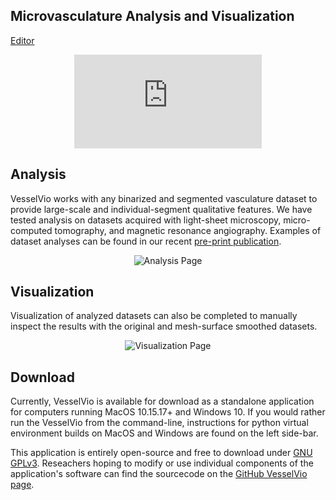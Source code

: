 
## Microvasculature Analysis and Visualization

 [Editor](https://github.com/JacobBumgarner/VesselVio/tree/gh-pages) 


<div class="iframe-container">
 <p align="center">
  <iframe src='https://gfycat.com/ifr/NiftyGracefulAfricanrockpython?controls=0&hd=1' frameborder='0' scrolling='no' allowfullscreen></iframe>
 </p>
</div>

## Analysis
VesselVio works with any binarized and segmented vasculature dataset to provide large-scale and individual-segment qualitative features. We have tested analysis on datasets acquired with light-sheet microscopy, micro-computed tomography, and magnetic resonance angiography. Examples of dataset analyses can be found in our recent [pre-print publication](https://www.researchsquare.com/article/rs-608609/private/preview). 
<p align="center">
 <img alt="Analysis Page" src="https://github.com/JacobBumgarner/VesselVio/files/6564836/App.Images.dragged.pdf">
</p>

## Visualization
Visualization of analyzed datasets can also be completed to manually inspect the results with the original and mesh-surface smoothed datasets. 
<p align="center">
 <img align="center" alt="Visualization Page" src="https://github.com/JacobBumgarner/VesselVio/files/6564842/App.Images.dragged.pdf">
</p>

## Download
Currently, VesselVio is available for download as a standalone application for computers running MacOS 10.15.17+ and Windows 10. If you would rather run the VesselVio from the command-line, instructions for python virtual environment builds on MacOS and Windows are found on the left side-bar.


This application is entirely open-source and free to download under [GNU GPLv3](https://github.com/JacobBumgarner/VesselVio/blob/main/LICENSE). Reseachers hoping to modify or use individual components of the application's software can find the sourcecode on the [GitHub VesselVio page](https://github.com/JacobBumgarner/VesselVio).

